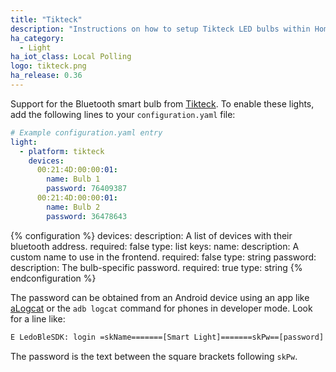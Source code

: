 ```yaml
---
title: "Tikteck"
description: "Instructions on how to setup Tikteck LED bulbs within Home Assistant."
ha_category:
  - Light
ha_iot_class: Local Polling
logo: tikteck.png
ha_release: 0.36
---
```


Support for the Bluetooth smart bulb from [Tikteck](https://www.tikteck.com/). To enable these lights, add the following lines to your `configuration.yaml` file:

```yaml
# Example configuration.yaml entry
light:
  - platform: tikteck
    devices:
      00:21:4D:00:00:01:
        name: Bulb 1
        password: 76409387
      00:21:4D:00:00:01:
        name: Bulb 2
        password: 36478643
```

{% configuration %}
devices:
  description: A list of devices with their bluetooth address.
  required: false
  type: list
  keys:
    name:
      description: A custom name to use in the frontend.
      required: false
      type: string
    password:
      description: The bulb-specific password.
      required: true
      type: string
{% endconfiguration %}

The password can be obtained from an Android device using an app like [aLogcat](https://play.google.com/store/apps/details?id=rs.pedjaapps.alogcatroot.app&hl=en) or the `adb logcat` command for phones in developer mode. Look for a line like:

```txt
E LedoBleSDK: login =skName=======[Smart Light]=======skPw==[password]
```

The password is the text between the square brackets following `skPw`.
